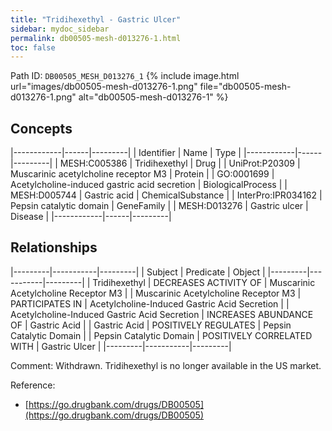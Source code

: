 ```yaml
---
title: "Tridihexethyl - Gastric Ulcer"
sidebar: mydoc_sidebar
permalink: db00505-mesh-d013276-1.html
toc: false 
---
```



Path ID: `DB00505_MESH_D013276_1`
{% include image.html url="images/db00505-mesh-d013276-1.png" file="db00505-mesh-d013276-1.png" alt="db00505-mesh-d013276-1" %}

## Concepts

|------------|------|---------|
| Identifier | Name | Type    |
|------------|------|---------|
| MESH:C005386 | Tridihexethyl | Drug |
| UniProt:P20309 | Muscarinic acetylcholine receptor M3 | Protein |
| GO:0001699 | Acetylcholine-induced gastric acid secretion | BiologicalProcess |
| MESH:D005744 | Gastric acid | ChemicalSubstance |
| InterPro:IPR034162 | Pepsin catalytic domain | GeneFamily |
| MESH:D013276 | Gastric ulcer | Disease |
|------------|------|---------|

## Relationships

|---------|-----------|---------|
| Subject | Predicate | Object  |
|---------|-----------|---------|
| Tridihexethyl | DECREASES ACTIVITY OF | Muscarinic Acetylcholine Receptor M3 |
| Muscarinic Acetylcholine Receptor M3 | PARTICIPATES IN | Acetylcholine-Induced Gastric Acid Secretion |
| Acetylcholine-Induced Gastric Acid Secretion | INCREASES ABUNDANCE OF | Gastric Acid |
| Gastric Acid | POSITIVELY REGULATES | Pepsin Catalytic Domain |
| Pepsin Catalytic Domain | POSITIVELY CORRELATED WITH | Gastric Ulcer |
|---------|-----------|---------|

Comment: Withdrawn. Tridihexethyl is no longer available in the US market.

Reference: 
  - [https://go.drugbank.com/drugs/DB00505](https://go.drugbank.com/drugs/DB00505)
